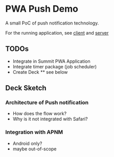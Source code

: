 # PWA Push Demo

A small PoC of push notification technology.

For the running application, see
[client](https://pwa-push-demo2.azurewebsites.net/) and
[server](https://pwa-push-demo2.azurewebsites.net/web_app/index.html)

## TODOs
* Integrate in Summit PWA Application
* Integrate timer package (job scheduler)
* Create Deck
** see below

## Deck Sketch
### Architecture of Push notification
* How does the flow work?
* Why is it not integrated with Safari?
### Integration with APNM
* Android only?
* maybe out-of-scope
